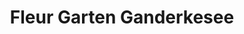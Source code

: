 ---
title: "Fleur Garten Ganderkesee"
url: /ganderkesee/fleur-garten-ganderkesee/
shop: Garten-Center
---